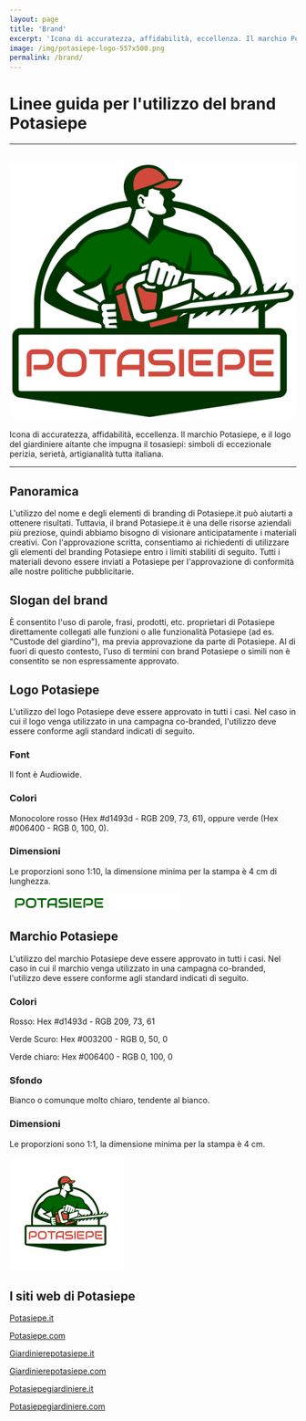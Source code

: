 ```yaml
---
layout: page
title: 'Brand'
excerpt: 'Icona di accuratezza, affidabilità, eccellenza. Il marchio Potasiepe, e il logo del giardiniere aitante che impugna il tosasiepi: simboli di eccezionale perizia'
image: /img/potasiepe-logo-557x500.png
permalink: /brand/
---
```

<script type="application/ld+json">{"@context":"https://schema.org","@type":"Organization","Brand":"Potasiepe","url":"https://www.giardiniere-potasiepe.fvg.it","logo":"https://www.giardiniere-potasiepe.fvg.it/img/potasiepe1x1.jpg"}</script>

# Linee guida per l'utilizzo del brand Potasiepe

---

<br/>
<img src="/img/potasiepe-logo-557x500.png" alt="Potasiepe: marchio" title="Potasiepe: marchio">

Icona di accuratezza, affidabilità, eccellenza. Il marchio Potasiepe, e il logo del giardiniere aitante che impugna il tosasiepi: simboli di eccezionale perizia, serietà, artigianalità tutta italiana.  

---
## Panoramica

L'utilizzo del nome e degli elementi di branding di Potasiepe.it può aiutarti a ottenere risultati. Tuttavia, il brand Potasiepe.it è una delle risorse aziendali più preziose, quindi abbiamo bisogno di visionare anticipatamente i materiali creativi. Con l'approvazione scritta, consentiamo ai richiedenti di utilizzare gli elementi del branding Potasiepe entro i limiti stabiliti di seguito. Tutti i materiali devono essere inviati a Potasiepe per l'approvazione di conformità alle nostre politiche pubblicitarie.

## Slogan del brand

È consentito l'uso di parole, frasi, prodotti, etc. proprietari di Potasiepe direttamente collegati alle funzioni o alle funzionalità Potasiepe (ad es. "Custode del giardino"), ma previa approvazione da parte di Potasiepe. Al di fuori di questo contesto, l'uso di termini con brand Potasiepe o simili non è consentito se non espressamente approvato.

## Logo Potasiepe
L'utilizzo del logo Potasiepe deve essere approvato in tutti i casi. Nel caso in cui il logo venga utilizzato in una campagna co-branded, l'utilizzo deve essere conforme agli standard indicati di seguito.

### Font
Il font è Audiowide.

### Colori
Monocolore rosso (Hex #d1493d - RGB 209, 73, 61), oppure verde (Hex #006400 - RGB 0, 100, 0).

### Dimensioni
Le proporzioni sono 1:10, la dimensione minima per la stampa è 4 cm di lunghezza.

<img src="/img/amp-logo-60x600px.png" alt="Logo Potasiepe" title="Logo Potasiepe" style="margin-left:0" width="300" height="30">


## Marchio Potasiepe
L'utilizzo del marchio Potasiepe deve essere approvato in tutti i casi. Nel caso in cui il marchio venga utilizzato in una campagna co-branded, l'utilizzo deve essere conforme agli standard indicati di seguito.

### Colori
Rosso: Hex #d1493d - RGB 209, 73, 61

Verde Scuro: Hex #003200 - RGB 0, 50, 0

Verde chiaro: Hex #006400 - RGB 0, 100, 0

### Sfondo
Bianco o comunque molto chiaro, tendente al bianco.

### Dimensioni
Le proporzioni sono 1:1, la dimensione minima per la stampa è 4 cm.

<img src="/img/potasiepe1x1.jpg" alt="Marchio Potasiepe" title="Marchio Potasiepe" style="margin-left:0" width="200" height="200">

## I siti web di Potasiepe

<a href="http://www.potasiepe.it" title="Potasiepe.it" target="_blank" rel="noopener">Potasiepe.it</a>

<a href="http://www.potasiepe.com" title="Potasiepe.com" target="_blank" rel="noopener">Potasiepe.com</a>

<a href="http://www.giardinierepotasiepe.it" title="Giardinierepotasiepe.it" target="_blank" rel="noopener">Giardinierepotasiepe.it</a>

<a href="http://www.giardinierepotasiepe.com" title="Giardinierepotasiepe.com" target="_blank" rel="noopener">Giardinierepotasiepe.com</a>

<a href="http://www.potasiepegiardiniere.it" title="Potasiepegiardiniere.it" target="_blank" rel="noopener">Potasiepegiardiniere.it</a>

<a href="http://www.potasiepegiardiniere.com" title="Potasiepegiardiniere.com" target="_blank" rel="noopener">Potasiepegiardiniere.com</a>
